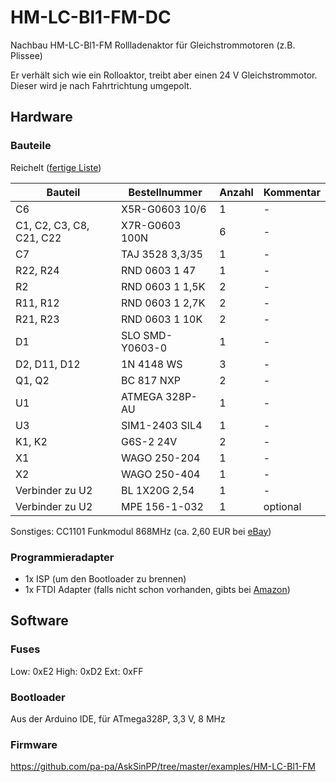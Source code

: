 # HM-LC-Bl1-FM-DC
Nachbau HM-LC-Bl1-FM Rollladenaktor für Gleichstrommotoren (z.B. Plissee)

Er verhält sich wie ein Rolloaktor, treibt aber einen 24 V Gleichstrommotor. Dieser wird je nach Fahrtrichtung umgepolt.


## Hardware

### Bauteile

Reichelt ([fertige Liste](https://www.reichelt.de/my/1495010))

Bauteil                  | Bestellnummer   | Anzahl | Kommentar
------------------------ | --------------- | ------ | ---------
C6                       | X5R-G0603 10/6  |   1    | -
C1, C2, C3, C8, C21, C22 | X7R-G0603 100N  |   6    | -
C7                       | TAJ 3528 3,3/35 |   1    |  -
R22, R24                 | RND 0603 1 47   |   1    | -
R2                       | RND 0603 1 1,5K |   2    | -
R11, R12                 | RND 0603 1 2,7K |   2    | -
R21, R23                 | RND 0603 1 10K  |   2    | -
D1                       | SLO SMD-Y0603-0 |   1    | -
D2, D11, D12             | 1N 4148 WS      |   3    | -
Q1, Q2                   | BC 817 NXP      |   2    | -
U1                       | ATMEGA 328P-AU  |   1    | -
U3                       | SIM1-2403 SIL4  |   1    | -
K1, K2                   | G6S-2 24V       |   2    | -
X1                       | WAGO 250-204    |   1    | -
X2                       | WAGO 250-404    |   1    | -
Verbinder zu U2          | BL 1X20G 2,54   |   1    | -
Verbinder zu U2          | MPE 156-1-032   |   1    | optional

Sonstiges:
CC1101 Funkmodul 868MHz (ca. 2,60 EUR bei [eBay](https://www.ebay.de/itm/272455136087))


### Programmieradapter
- 1x ISP (um den Bootloader zu brennen)
- 1x FTDI Adapter (falls nicht schon vorhanden, gibts bei [Amazon](https://www.amazon.de/FT232RL-FTDI-USB-auf-TTL-Serienadapter-Arduino/dp/B00HSXDGOE))


## Software

### Fuses

Low:  0xE2
High: 0xD2
Ext:  0xFF

### Bootloader

Aus der Arduino IDE, für ATmega328P, 3,3 V, 8 MHz


### Firmware

https://github.com/pa-pa/AskSinPP/tree/master/examples/HM-LC-Bl1-FM


